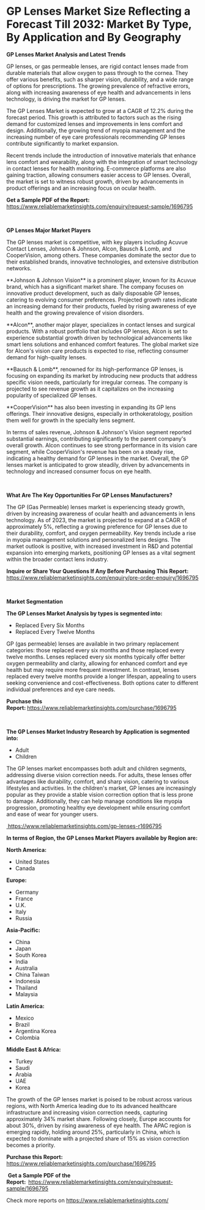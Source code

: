 <p><h1>GP Lenses Market Size Reflecting a Forecast Till 2032: Market By Type, By Application and By Geography</h1></p><p><strong>GP Lenses Market Analysis and Latest Trends</strong></p>
<p><p>GP lenses, or gas permeable lenses, are rigid contact lenses made from durable materials that allow oxygen to pass through to the cornea. They offer various benefits, such as sharper vision, durability, and a wide range of options for prescriptions. The growing prevalence of refractive errors, along with increasing awareness of eye health and advancements in lens technology, is driving the market for GP lenses.</p><p>The GP Lenses Market is expected to grow at a CAGR of 12.2% during the forecast period. This growth is attributed to factors such as the rising demand for customized lenses and improvements in lens comfort and design. Additionally, the growing trend of myopia management and the increasing number of eye care professionals recommending GP lenses contribute significantly to market expansion. </p><p>Recent trends include the introduction of innovative materials that enhance lens comfort and wearability, along with the integration of smart technology in contact lenses for health monitoring. E-commerce platforms are also gaining traction, allowing consumers easier access to GP lenses. Overall, the market is set to witness robust growth, driven by advancements in product offerings and an increasing focus on ocular health.</p></p>
<p><strong>Get a Sample PDF of the Report:&nbsp;</strong> <a href="https://www.reliablemarketinsights.com/enquiry/request-sample/1696795?utm_campaign=3540&utm_medium=2&utm_source=Github&utm_content=ia&utm_term=27032025&utm_id=gp-lenses">https://www.reliablemarketinsights.com/enquiry/request-sample/1696795</a></p>
<p>&nbsp;</p>
<p><strong>GP Lenses Major Market Players</strong></p>
<p><p>The GP lenses market is competitive, with key players including Acuvue Contact Lenses, Johnson & Johnson, Alcon, Bausch & Lomb, and CooperVision, among others. These companies dominate the sector due to their established brands, innovative technologies, and extensive distribution networks.</p><p>**Johnson & Johnson Vision** is a prominent player, known for its Acuvue brand, which has a significant market share. The company focuses on innovative product development, such as daily disposable GP lenses, catering to evolving consumer preferences. Projected growth rates indicate an increasing demand for their products, fueled by rising awareness of eye health and the growing prevalence of vision disorders.</p><p>**Alcon**, another major player, specializes in contact lenses and surgical products. With a robust portfolio that includes GP lenses, Alcon is set to experience substantial growth driven by technological advancements like smart lens solutions and enhanced comfort features. The global market size for Alcon's vision care products is expected to rise, reflecting consumer demand for high-quality lenses.</p><p>**Bausch & Lomb**, renowned for its high-performance GP lenses, is focusing on expanding its market by introducing new products that address specific vision needs, particularly for irregular corneas. The company is projected to see revenue growth as it capitalizes on the increasing popularity of specialized GP lenses.</p><p>**CooperVision** has also been investing in expanding its GP lens offerings. Their innovative designs, especially in orthokeratology, position them well for growth in the specialty lens segment.</p><p>In terms of sales revenue, Johnson & Johnson's Vision segment reported substantial earnings, contributing significantly to the parent company's overall growth. Alcon continues to see strong performance in its vision care segment, while CooperVision's revenue has been on a steady rise, indicating a healthy demand for GP lenses in the market. Overall, the GP lenses market is anticipated to grow steadily, driven by advancements in technology and increased consumer focus on eye health.</p></p>
<p>&nbsp;</p>
<p><strong>What Are The Key Opportunities For GP Lenses Manufacturers?</strong></p>
<p><p>The GP (Gas Permeable) lenses market is experiencing steady growth, driven by increasing awareness of ocular health and advancements in lens technology. As of 2023, the market is projected to expand at a CAGR of approximately 5%, reflecting a growing preference for GP lenses due to their durability, comfort, and oxygen permeability. Key trends include a rise in myopia management solutions and personalized lens designs. The market outlook is positive, with increased investment in R&D and potential expansion into emerging markets, positioning GP lenses as a vital segment within the broader contact lens industry.</p></p>
<p><strong>Inquire or Share Your Questions If Any Before Purchasing This Report:</strong> <a href="https://www.reliablemarketinsights.com/enquiry/pre-order-enquiry/1696795?utm_campaign=3540&utm_medium=2&utm_source=Github&utm_content=ia&utm_term=27032025&utm_id=gp-lenses">https://www.reliablemarketinsights.com/enquiry/pre-order-enquiry/1696795</a></p>
<p>&nbsp;</p>
<p><strong>Market Segmentation</strong></p>
<p><strong>The GP Lenses Market Analysis by types is segmented into:</strong></p>
<p><ul><li>Replaced Every Six Months</li><li>Replaced Every Twelve Months</li></ul></p>
<p><p>GP (gas permeable) lenses are available in two primary replacement categories: those replaced every six months and those replaced every twelve months. Lenses replaced every six months typically offer better oxygen permeability and clarity, allowing for enhanced comfort and eye health but may require more frequent investment. In contrast, lenses replaced every twelve months provide a longer lifespan, appealing to users seeking convenience and cost-effectiveness. Both options cater to different individual preferences and eye care needs.</p></p>
<p><strong>Purchase this Report:&nbsp;</strong><a href="https://www.reliablemarketinsights.com/purchase/1696795?utm_campaign=3540&utm_medium=2&utm_source=Github&utm_content=ia&utm_term=27032025&utm_id=gp-lenses">https://www.reliablemarketinsights.com/purchase/1696795</a></p>
<p>&nbsp;</p>
<p><strong>The GP Lenses Market Industry Research by Application is segmented into:</strong></p>
<p><ul><li>Adult</li><li>Children</li></ul></p>
<p><p>The GP lenses market encompasses both adult and children segments, addressing diverse vision correction needs. For adults, these lenses offer advantages like durability, comfort, and sharp vision, catering to various lifestyles and activities. In the children's market, GP lenses are increasingly popular as they provide a stable vision correction option that is less prone to damage. Additionally, they can help manage conditions like myopia progression, promoting healthy eye development while ensuring comfort and ease of wear for younger users.</p></p>
<p><a href="https://www.reliablemarketinsights.com/gp-lenses-r1696795?utm_campaign=3540&utm_medium=2&utm_source=Github&utm_content=ia&utm_term=27032025&utm_id=gp-lenses">&nbsp;https://www.reliablemarketinsights.com/gp-lenses-r1696795</a></p>
<p><strong>In terms of Region, the GP Lenses Market Players available by Region are:</strong></p>
<p>
    <p> <strong> North America: </strong>
        <ul>
            <li>United States</li>
            <li>Canada</li>
        </ul>
        </p> 
    <p> <strong> Europe: </strong>
        <ul>
            <li>Germany</li>
            <li>France</li>
            <li>U.K.</li>
            <li>Italy</li>
            <li>Russia</li>
        </ul>
        </p> 
    <p> <strong> Asia-Pacific: </strong>
        <ul>
            <li>China</li>
            <li>Japan</li>
            <li>South Korea</li>
            <li>India</li>
            <li>Australia</li>
            <li>China Taiwan</li>
            <li>Indonesia</li>
            <li>Thailand</li>
            <li>Malaysia</li>
        </ul>
        </p> 
    <p> <strong> Latin America: </strong>
        <ul>
            <li>Mexico</li>
            <li>Brazil</li>
            <li>Argentina Korea</li>
            <li>Colombia</li>
        </ul>
        </p> 
    <p> <strong> Middle East & Africa: </strong>
        <ul>
            <li>Turkey</li>
            <li>Saudi</li>
            <li>Arabia</li>
            <li>UAE</li>
            <li>Korea</li>
        </ul>
    </p>
    </p>
<p><p>The growth of the GP lenses market is poised to be robust across various regions, with North America leading due to its advanced healthcare infrastructure and increasing vision correction needs, capturing approximately 34% market share. Following closely, Europe accounts for about 30%, driven by rising awareness of eye health. The APAC region is emerging rapidly, holding around 25%, particularly in China, which is expected to dominate with a projected share of 15% as vision correction becomes a priority.</p></p>
<p><strong>Purchase this Report: </strong><a href="https://www.reliablemarketinsights.com/purchase/1696795?utm_campaign=3540&utm_medium=2&utm_source=Github&utm_content=ia&utm_term=27032025&utm_id=gp-lenses">https://www.reliablemarketinsights.com/purchase/1696795</a></p>
<p>&nbsp;<strong>Get a Sample PDF of the Report:&nbsp;&nbsp;</strong><a href="https://www.reliablemarketinsights.com/enquiry/request-sample/1696795?utm_campaign=3540&utm_medium=2&utm_source=Github&utm_content=ia&utm_term=27032025&utm_id=gp-lenses">https://www.reliablemarketinsights.com/enquiry/request-sample/1696795</a></p>
<p><strong></strong></p>
<p>Check more reports on <a href="https://www.reliablemarketinsights.com/?utm_campaign=3540&utm_medium=2&utm_source=Github&utm_content=ia&utm_term=27032025&utm_id=gp-lenses">https://www.reliablemarketinsights.com/</a></p>
